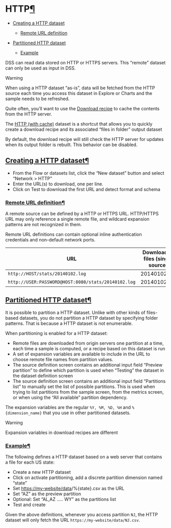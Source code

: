 HTTP[¶](#http "Permalink to this heading")
==========================================



* [Creating a HTTP dataset](#creating-a-http-dataset)


	+ [Remote URL definition](#remote-url-definition)
* [Partitioned HTTP dataset](#partitioned-http-dataset)


	+ [Example](#example)



DSS can read data stored on HTTP or HTTPS servers. This “remote” dataset can only be used as input in DSS.



Warning


When using a HTTP dataset “as\-is”, data will be fetched from the HTTP source each time you access this dataset in Explore
or Charts and the sample needs to be refreshed.


Quite often, you’ll want to use the [Download recipe](../other_recipes/download.html) to cache the contents from the HTTP server.


The [HTTP (with cache)](http-cached.html) dataset is a shortcut that allows you to quickly create a download recipe and its associated
“files in folder” output dataset


By default, the download recipe will still check the HTTP server for updates when its
output folder is rebuilt. This behavior can be disabled.




[Creating a HTTP dataset](#id1)[¶](#creating-a-http-dataset "Permalink to this heading")
----------------------------------------------------------------------------------------


* From the Flow or datasets list, click the “New dataset” button and select “Network \> HTTP”
* Enter the URL(s) to download, one per line.
* Click on Test to download the first URL and detect format and schema



### [Remote URL definition](#id2)[¶](#remote-url-definition "Permalink to this heading")


A remote source can be defined by a HTTP or HTTPS URL. HTTP/HTTPS URL may only
reference a single remote file, and wildcard expansion patterns are not
recognized in them.


Remote URL definitions can contain optional inline authentication credentials
and non\-default network ports.




| URL | Downloaded files (single source) |
| --- | --- |
| `http://HOST/stats/20140102.log` | 20140102\.log |
| `http://USER:PASSWORD@HOST:8080/stats/20140102.log` | 20140102\.log |





[Partitioned HTTP dataset](#id3)[¶](#partitioned-http-dataset "Permalink to this heading")
------------------------------------------------------------------------------------------


It is possible to partition a HTTP dataset. Unlike with other kinds of files\-based datasets, you do not partition a HTTP dataset by specifying folder patterns. That is because a HTTP dataset is not enumerable.


When partitioning is enabled for a HTTP dataset:


* Remote files are downloaded from origin servers one partition at a time, each time a sample is computed, or a recipe based
on this dataset is run
* A set of expansion variables are available to include in the URL to choose remote file names from partition values.
* The source definition screen contains an additional input field “Preview partition” to define which partition is used when “Testing” the dataset in the dataset definition screen
* The source definition screen contains an additional input field “Partitions list” to manually set the list of possible partitions. This is used when trying to list partitions from the sample screen, from the metrics screen, or when using the “All available” partition dependency.


The expansion variables are the regular `%Y, %M, %D, %H` and `%{dimension_name}` that you use in other partitioned datasets.



Warning


Expansion variables in download recipes are different




### [Example](#id4)[¶](#example "Permalink to this heading")


The following defines a HTTP dataset based on a web server that contains a file for each US state:


* Create a new HTTP dataset
* Click on activate partitioning, add a discrete partition dimension named “state”
* Set [https://my\-website/data](https://my-website/data)/%{state}.csv as the URL
* Set “AZ” as the preview partition
* Optional: Set “AL,AZ ….. WY” as the partitions list
* Test and create


Given the above definitions, whenever you access partition `NJ`, the HTTP dataset will only fetch the URL `https://my-website/data/NJ.csv`.